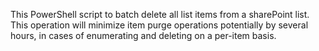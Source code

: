 This PowerShell script to batch delete all list items from a sharePoint list.  This operation will minimize item purge operations potentially by several hours, in cases of enumerating and deleting on a per-item basis.
